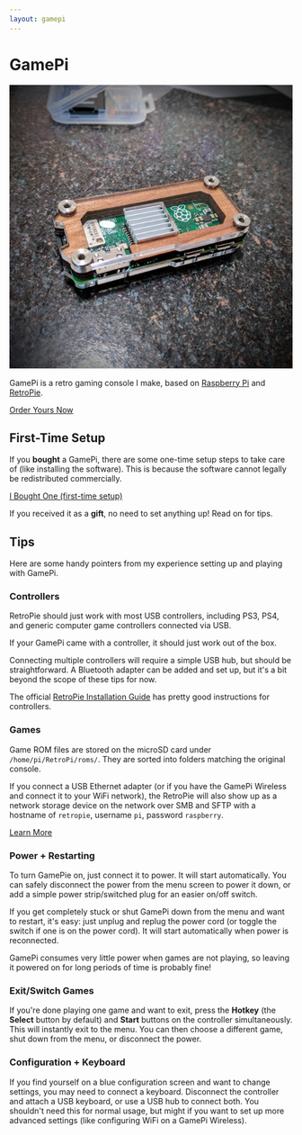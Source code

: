 ```yaml
---
layout: gamepi
---
```


# GamePi

![GamePi](/images/gamepi.jpg)

GamePi is a retro gaming console I make, based on [Raspberry Pi][raspi] and
[RetroPie][retropie].

[Order Yours Now][square]

## First-Time Setup

If you **bought** a GamePi, there are some one-time setup steps to take care of
(like installing the software). This is because the software cannot legally be
redistributed commercially.

[I Bought One (first-time setup)](fresh)

If you received it as a **gift**, no need to set anything up! Read on for tips.


## Tips

Here are some handy pointers from my experience setting up and playing with
GamePi.


### Controllers

RetroPie should just work with most USB controllers, including PS3, PS4, and
generic computer game controllers connected via USB.

If your GamePi came with a controller, it should just work out of the box.

Connecting multiple controllers will require a simple USB hub, but should be
straightforward. A Bluetooth adapter can be added and set up, but it's a bit
beyond the scope of these tips for now.

The official [RetroPie Installation Guide][controllers] has pretty good
instructions for controllers.


### Games

Game ROM files are stored on the microSD card under `/home/pi/RetroPi/roms/`.
They are sorted into folders matching the original console.

If you connect a USB Ethernet adapter (or if you have the GamePi Wireless and
connect it to your WiFi network), the RetroPie will also show up as a network
storage device on the network over SMB and SFTP with a hostname of `retropie`,
username `pi`, password `raspberry`.

[Learn More][roms]


### Power + Restarting

To turn GamePie on, just connect it to power. It will start automatically. You
can safely disconnect the power from the menu screen to power it down, or add a
simple power strip/switched plug for an easier on/off switch.

If you get completely stuck or shut GamePi down from the menu and want to
restart, it's easy: just unplug and replug the power cord (or toggle the switch
if one is on the power cord). It will start automatically when power is
reconnected.

GamePi consumes very little power when games are not playing, so leaving it
powered on for long periods of time is probably fine!


### Exit/Switch Games

If you're done playing one game and want to exit, press the **Hotkey** (the
**Select** button by default) and **Start** buttons on the controller
simultaneously. This will instantly exit to the menu. You can then choose a
different game, shut down from the menu, or disconnect the power.


### Configuration + Keyboard

If you find yourself on a blue configuration screen and want to change settings,
you may need to connect a keyboard. Disconnect the controller and attach a USB
keyboard, or use a USB hub to connect both. You shouldn't need this for normal
usage, but might if you want to set up more advanced settings (like configuring
WiFi on a GamePi Wireless).


[raspi]: https://www.raspberrypi.org/
[retropie]: https://retropie.org.uk/
[square]: https://squareup.com/store/cassidyjames
[etcher]: https://etcher.io/
[controllers]: https://retropie.org.uk/docs/First-Installation/#configure-controllers
[roms]: https://retropie.org.uk/docs/First-Installation/#transferring-roms
